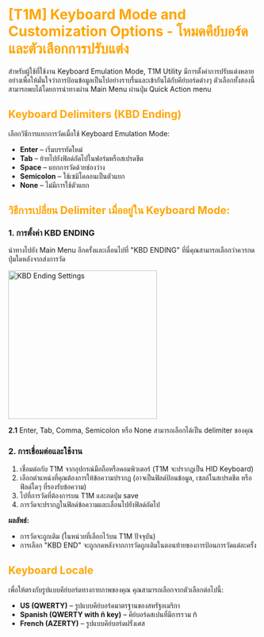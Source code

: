 # <span style="color: orange">[T1M] Keyboard Mode and Customization Options - โหมดคีย์บอร์ดและตัวเลือกการปรับแต่ง</span>

สำหรับผู้ใช้ที่ใช้งาน Keyboard Emulation Mode, T1M Utility มีการตั้งค่าการปรับแต่งหลายอย่างเพื่อให้มั่นใจว่าการป้อนข้อมูลเป็นไปอย่างราบรื่นและเข้ากันได้กับคีย์บอร์ดต่างๆ ตัวเลือกทั้งสองนี้สามารถพบได้โดยการนำทางผ่าน Main Menu ผ่านปุ่ม Quick Action menu

## <span style="color: orange">Keyboard Delimiters (KBD Ending)</span>

เลือกวิธีการแยกการวัดเมื่อใช้ Keyboard Emulation Mode:

- **Enter** – เริ่มบรรทัดใหม่
- **Tab** – ย้ายไปยังฟิลด์ถัดไปในฟอร์มหรือสเปรดชีต
- **Space** – แยกการวัดด้วยช่องว่าง
- **Semicolon** – ใช้เซมิโคลอนเป็นตัวแยก
- **None** – ไม่มีการใช้ตัวแยก

## <span style="color: orange">วิธีการเปลี่ยน Delimiter เมื่ออยู่ใน Keyboard Mode:</span>

### 1. การตั้งค่า KBD ENDING

นำทางไปยัง Main Menu อีกครั้งและเลื่อนไปที่ "KBD ENDING" ที่นี่คุณสามารถเลือกว่าควรกดปุ่มใดหลังจากส่งการวัด

<img src="https://support.reekon.tools/hc/article_attachments/38896819301012" alt="KBD Ending Settings" width="300">

**2.1** Enter, Tab, Comma, Semicolon หรือ None สามารถเลือกได้เป็น delimiter ของคุณ

### 2. การเชื่อมต่อและใช้งาน

1. เชื่อมต่อกับ T1M จากอุปกรณ์มือถือหรือคอมพิวเตอร์ (T1M จะปรากฏเป็น HID Keyboard)
2. เลือกตำแหน่งที่คุณต้องการให้ข้อความปรากฏ (อาจเป็นฟิลด์ป้อนข้อมูล, เซลล์ในสเปรดชีต หรือฟิลด์ใดๆ ที่รองรับข้อความ)
3. ไปที่การวัดที่ต้องการบน T1M และกดปุ่ม save
4. การวัดจะปรากฏในฟิลด์ข้อความและเลื่อนไปยังฟิลด์ถัดไป

**ผลลัพธ์:**

- การวัดจะถูกเติม (ในหน่วยที่เลือกไว้บน T1M ปัจจุบัน)
- การเลือก "KBD END" จะถูกกดหลังจากการวัดถูกเติมในตอนท้ายของการป้อนการวัดแต่ละครั้ง

## <span style="color: orange">Keyboard Locale</span>

เพื่อให้ตรงกับรูปแบบคีย์บอร์ดทางกายภาพของคุณ คุณสามารถเลือกจากตัวเลือกต่อไปนี้:

- **US (QWERTY)** – รูปแบบคีย์บอร์ดมาตรฐานของสหรัฐอเมริกา
- **Spanish (QWERTY with ñ key)** – คีย์บอร์ดสเปนที่มีการรวม ñ
- **French (AZERTY)** – รูปแบบคีย์บอร์ดฝรั่งเศส
